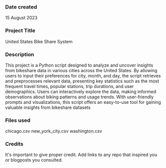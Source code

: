 

### Date created
15 August 2023

### Project Title
United States Bike Share System 

### Description
This project is a Python script designed to analyze and uncover insights from bikeshare data in various cities across the United States. By allowing users to input their preferences for city, month, and day, the script retrieves and preprocesses relevant data, presenting key statistics such as the most frequent travel times, popular stations, trip durations, and user demographics. Users can interactively explore the data, making informed observations about biking patterns and usage trends. With user-friendly prompts and visualizations, this script offers an easy-to-use tool for gaining valuable insights from bikeshare datasets

### Files used
chicago.csv
new_york_city.csv
washington.csv

### Credits
It's important to give proper credit. Add links to any repo that inspired you or blogposts you consulted.

